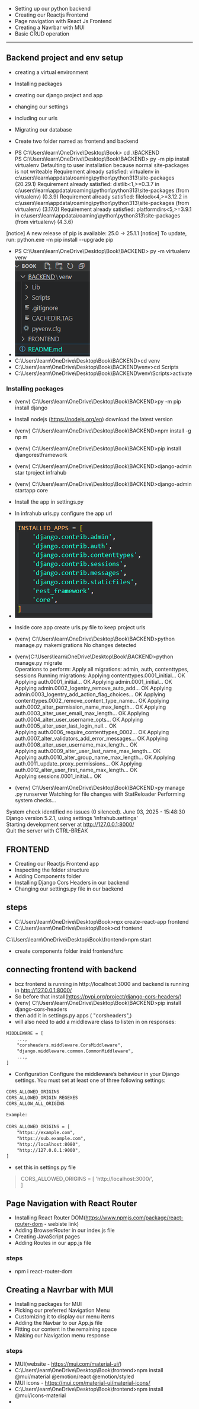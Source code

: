 - Setting up our python backend
- Creating our Reactjs Frontend
- Page navigation with React Js Frontend
- Creating a Navrbar with MUI
- Basic CRUD operation

-------------
## Backend project and env setup
- creating a virtual environment
- Installing packages
- creating our django project and app
- changing our settings
- including our urls
- Migrating our database


- Create two folder named as frontend and backend
- PS C:\Users\learn\OneDrive\Desktop\Book> cd .\BACKEND\
PS C:\Users\learn\OneDrive\Desktop\Book\BACKEND> py -m pip install virtualenv
Defaulting to user installation because normal site-packages is not writeable
Requirement already satisfied: virtualenv in c:\users\learn\appdata\roaming\python\python313\site-packages (20.29.1)
Requirement already satisfied: distlib<1,>=0.3.7 in c:\users\learn\appdata\roaming\python\python313\site-packages (from virtualenv) (0.3.9)
Requirement already satisfied: filelock<4,>=3.12.2 in c:\users\learn\appdata\roaming\python\python313\site-packages (from virtualenv) (3.17.0)
Requirement already satisfied: platformdirs<5,>=3.9.1 in c:\users\learn\appdata\roaming\python\python313\site-packages (from virtualenv) (4.3.6)

[notice] A new release of pip is available: 25.0 -> 25.1.1
[notice] To update, run: python.exe -m pip install --upgrade pip
- PS C:\Users\learn\OneDrive\Desktop\Book\BACKEND> py -m virtualenv venv       
- ![alt text](image.png)
- C:\Users\learn\OneDrive\Desktop\Book\BACKEND>cd venv
- C:\Users\learn\OneDrive\Desktop\Book\BACKEND\venv>cd Scripts
- C:\Users\learn\OneDrive\Desktop\Book\BACKEND\venv\Scripts>activate
### Installing packages
- (venv) C:\Users\learn\OneDrive\Desktop\Book\BACKEND>py -m pip install django
- Install nodejs (https://nodejs.org/en) download the latest version
- (venv) C:\Users\learn\OneDrive\Desktop\Book\BACKEND>npm install -g np
m
- (venv) C:\Users\learn\OneDrive\Desktop\Book\BACKEND>pip install djangorestframework
- (venv) C:\Users\learn\OneDrive\Desktop\Book\BACKEND>django-admin star
tproject infrahub
- (venv) C:\Users\learn\OneDrive\Desktop\Book\BACKEND>django-admin startapp core
- Install the app in settings.py 
- In infrahub urls.py configure the app url
- ![alt text](image-1.png)
- Inside core app create urls.py file to keep project urls
- (venv) C:\Users\learn\OneDrive\Desktop\Book\BACKEND>python manage.py makemigrations
No changes detected

- (venv)C:\Users\learn\OneDrive\Desktop\Book\BACKEND>python manage.py migrate       
Operations to perform:
  Apply all migrations: admin, auth, contenttypes, sessions
Running migrations:
  Applying contenttypes.0001_initial... OK
  Applying auth.0001_initial... OK
  Applying admin.0001_initial... OK
  Applying admin.0002_logentry_remove_auto_add... OK
  Applying admin.0003_logentry_add_action_flag_choices... OK
  Applying contenttypes.0002_remove_content_type_name... OK
  Applying auth.0002_alter_permission_name_max_length... OK
  Applying auth.0003_alter_user_email_max_length... OK
  Applying auth.0004_alter_user_username_opts... OK
  Applying auth.0005_alter_user_last_login_null... OK        
  Applying auth.0006_require_contenttypes_0002... OK
  Applying auth.0007_alter_validators_add_error_messages... OK
  Applying auth.0008_alter_user_username_max_length... OK    
  Applying auth.0009_alter_user_last_name_max_length... OK   
  Applying auth.0010_alter_group_name_max_length... OK
  Applying auth.0011_update_proxy_permissions... OK
  Applying auth.0012_alter_user_first_name_max_length... OK  
  Applying sessions.0001_initial... OK

- (venv) C:\Users\learn\OneDrive\Desktop\Book\BACKEND>py manage
.py runserver
Watching for file changes with StatReloader
Performing system checks...

System check identified no issues (0 silenced).
June 03, 2025 - 15:48:30
Django version 5.2.1, using settings 'infrahub.settings'     
Starting development server at http://127.0.0.1:8000/        
Quit the server with CTRL-BREAK


## FRONTEND
- Creating our Reactjs Frontend app
- Inspecting the folder structure
- Adding Components folder
- Installing Django Cors Headers in our backend
- Changing our settings.py file in our backend

## steps
- C:\Users\learn\OneDrive\Desktop\Book>npx create-react-app frontend
- C:\Users\learn\OneDrive\Desktop\Book>cd frontend

C:\Users\learn\OneDrive\Desktop\Book\frontend>npm start
- create components folder insid frontend/src


## connecting frontend with backend 
- bcz frontend  is running in http://localhost:3000 and backend is running in http://127.0.0.1:8000/       
- So before that  install(https://pypi.org/project/django-cors-headers/)
- (venv) C:\Users\learn\OneDrive\Desktop\Book\BACKEND>pip install django-cors-headers
- then add it in settings.py apps ( "corsheaders",)
- will also need to add a middleware class to listen in on responses:
```
MIDDLEWARE = [
    ...,
    "corsheaders.middleware.CorsMiddleware",
    "django.middleware.common.CommonMiddleware",
    ...,
]
```
- Configuration
Configure the middleware’s behaviour in your Django settings. You must set at least one of three following settings:
```
CORS_ALLOWED_ORIGINS
CORS_ALLOWED_ORIGIN_REGEXES
CORS_ALLOW_ALL_ORIGINS
```
```
Example:

CORS_ALLOWED_ORIGINS = [
    "https://example.com",
    "https://sub.example.com",
    "http://localhost:8080",
    "http://127.0.0.1:9000",
]
```
- set this in settings.py file
> CORS_ALLOWED_ORIGINS = [
    'http://localhost:3000/',  
]


## Page Navigation with React Router
- Installing React Router DOM(https://www.npmjs.com/package/react-router-dom - webiste link)
- Adding BrowserRouter in our index.js file
- Creating JavaScript pages
- Adding Routes in our app.js file

### steps
- npm i react-router-dom

##  Creating a Navrbar with MUI
- Installing packages for MUI
- Picking our preferred Navigation Menu
- Customizing it to display our menu items
- Adding the Navbar to our App.js file
- Fitting our content in the remaining space
- Making our Navigation menu response
### steps
-  MUI(website - https://mui.com/material-ui/)
- C:\Users\learn\OneDrive\Desktop\Book\frontend>npm install @mui/material @emotion/react @emotion/styled
- MUI icons - https://mui.com/material-ui/material-icons/
- C:\Users\learn\OneDrive\Desktop\Book\frontend>npm install @mui/icons-material 
- 